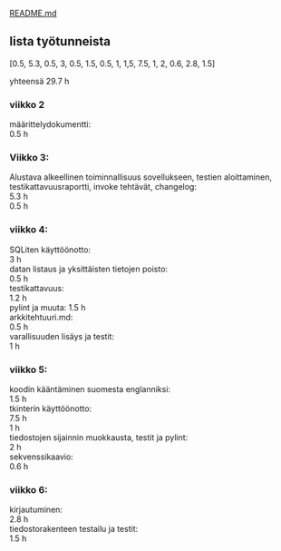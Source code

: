 [README.md](../../README.md)

## lista työtunneista

[0.5, 5.3, 0.5, 3, 0.5, 1.5, 0.5, 1, 1,5, 7.5, 1, 2, 0.6, 2.8, 1.5]  

yhteensä 29.7 h  

### viikko 2

määrittelydokumentti:  
0.5 h

### Viikko 3:

Alustava alkeellinen toiminnallisuus sovellukseen, testien aloittaminen, testikattavuusraportti, invoke tehtävät, changelog:  
5.3 h  
0.5 h

### viikko 4:

SQLiten käyttöönotto:  
3 h  
datan listaus ja yksittäisten tietojen poisto:  
0.5 h  
testikattavuus:  
1.2 h  
pylint ja muuta:
1.5 h  
arkkitehtuuri.md:  
0.5 h  
varallisuuden lisäys ja testit:  
1 h  

### viikko 5:

koodin kääntäminen suomesta englanniksi:  
1.5 h  
tkinterin käyttöönotto:  
7.5 h  
1 h  
tiedostojen sijainnin muokkausta, testit ja pylint:  
2 h  
sekvenssikaavio:  
0.6 h  

### viikko 6:

kirjautuminen:  
2.8 h  
tiedostorakenteen testailu ja testit:  
1.5 h  
